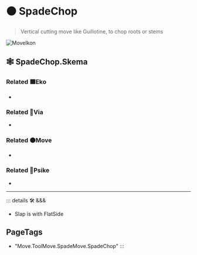 # 🟠 <move>SpadeChop</move>

> Vertical cutting move like Guillotine, to chop roots or stems

![MoveIkon](/Move/Move_Ikon.png)

## 🕸 SpadeChop.Skema

### Related 🟩<eko>Eko</eko>

-

### Related 🔻<via>Via</via>

-

### Related 🟠<move>Move</move>

-

### Related 💜<psike>Psike</psike>

-

---

<!-- =================================================== -->
<!-- =================================================== -->
<!-- =================================================== -->
<!-- =================================================== -->
<!-- =================================================== -->
::: details 🛠 <dev>&&&</dev>

- Slap is with FlatSide

<h2>PageTags</h2>

- "Move.ToolMove.SpadeMove.SpadeChop"
:::
